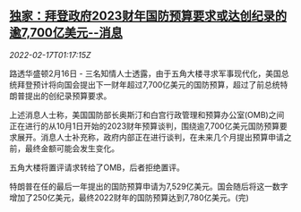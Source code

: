 <!--1645061463000-->
[独家：拜登政府2023财年国防预算要求或达创纪录的逾7,700亿美元--消息](https://cn.reuters.com/article/us-2023-defence-budget-0217-idCNKBS2KM03T)
------

<div><i>2022-02-17T01:17:15Z</i></div><p>路透华盛顿2月16日 - 三名知情人士透露，由于五角大楼寻求军事现代化，美国总统拜登预计将向国会提出下一财年超过7,700亿美元的国防预算，超过了前总统特朗普提出的创纪录预算要求。</p><p>上述消息人士称，美国国防部长奥斯汀和白宫行政管理和预算办公室(OMB)之间正在进行的从10月1日开始的2023财年预算谈判，围绕逾7,700亿美元国防预算要求展开。消息人士补充称，政府内部正在进行谈判，在未来几个月提出预算申请之前，最终金额可能会发生变化。</p><p>五角大楼将置评请求转给了OMB，后者拒绝置评。</p><p>特朗普在任的最后一年提出的国防预算申请为7,529亿美元。国会随后将这一数字增加了250亿美元，最终2022财年的国防预算达到7,780亿美元。(完)</p>
